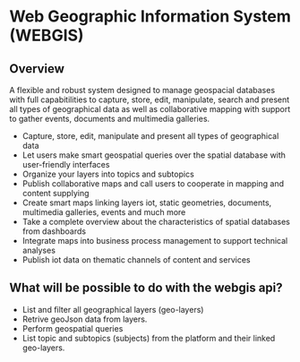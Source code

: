 # Web Geographic Information System (WEBGIS)

## Overview
A flexible and robust system designed to manage geospacial databases with full capabitilities to capture, store, edit, manipulate, search and present all types of geographical data as well as collaborative mapping with support to gather events, documents and multimedia galleries.

- Capture, store, edit, manipulate and present all types of geographical data
- Let users make smart geospatial queries over the spatial database with user-friendly interfaces
- Organize your layers into topics and subtopics
- Publish collaborative maps and call users to cooperate in mapping and content supplying
- Create smart maps linking layers iot, static geometries, documents, multimedia galleries, events and much more
- Take a complete overview about the characteristics of spatial databases from dashboards
- Integrate maps into business process management to support technical analyses
- Publish iot data on thematic channels of content and services


## What will be possible to do with the webgis api?
- List and filter all geographical layers (geo-layers)
- Retrive geoJson data from layers.
- Perform geospatial queries
- List topic and subtopics (subjects) from the platform and their linked geo-layers.

